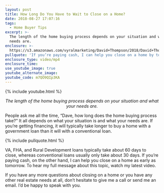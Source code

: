 ```yaml
---
layout: post
title: How Long Do You Have to Wait to Close on a Home?
date: 2018-08-27 17:07:16
tags:
  - Home Buyer Tips
excerpt: >-
  The length of the home buying process depends on your situation and what your
  needs are.
enclosure: >-
  https://s3.amazonaws.com/vyralmarketing/David+Thompson/2018/David+Thompson+and+Associates+%257C+Every+Corner+Realty-+How+long+the+home+buying+process+takes.mp4
pullquote: 'If you’re paying cash, I can help you close on a home by tomorrow.'
enclosure_type: video/mp4
enclosure_time:
use_youtube_image: true
youtube_alternate_image:
youtube_code: m7QO9QIp3KA
---
```


{% include youtube.html %}

<p style="text-align: center;"><em>The length of the home buying process depends on your situation and what your needs are.</em></p>

People ask me all the time, “Dave, how long does the home buying process take?” It all depends on what your situation is and what your needs are. If you’re getting financing, it will typically take longer to buy a home with a government loan than it will with a conventional loan.

{% include pullquote.html %}

VA, FHA, and Rural Development loans typically take about 60 days to close, whereas conventional loans usually only take about 30 days. If you’re paying cash, on the other hand, I can help you close on a home as early as tomorrow. To hear my full message about this topic, watch my latest video.

If you have any more questions about closing on a home or you have any other real estate needs at all, don’t hesitate to give me a call or send me an email. I’d be happy to speak with you.
